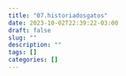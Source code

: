 ```yaml
---
title: "07.historiadosgatos"
date: 2023-10-02T22:39:22-03:00
draft: false
slug: ""
description: ""
tags: []
categories: []
---
```


